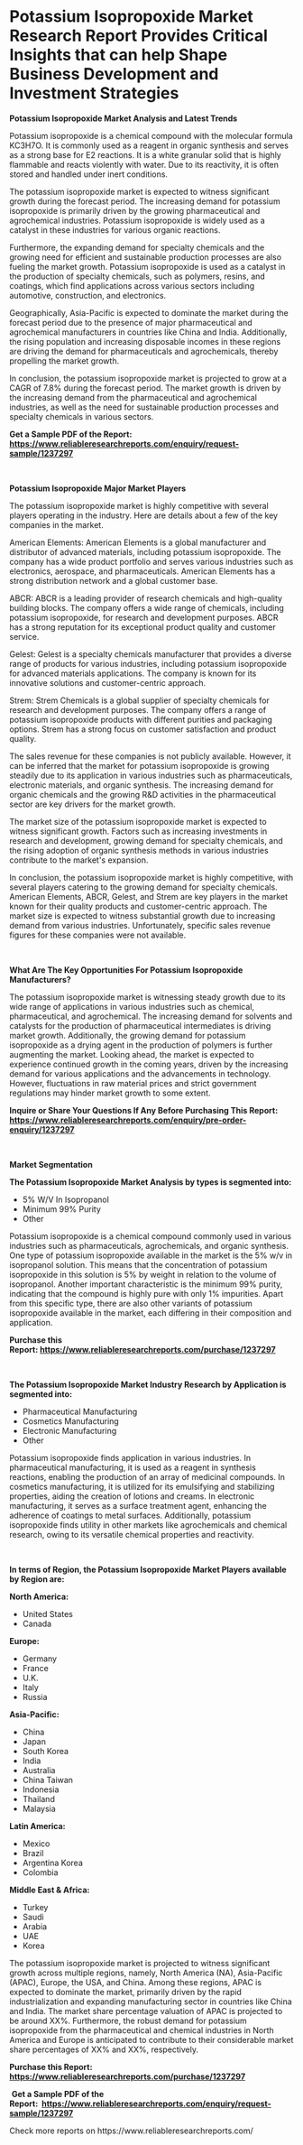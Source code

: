 <p><h1>Potassium Isopropoxide Market Research Report Provides Critical Insights that can help Shape Business Development and Investment Strategies</h1></p><p><strong>Potassium Isopropoxide Market Analysis and Latest Trends</strong></p>
<p><p>Potassium isopropoxide is a chemical compound with the molecular formula KC3H7O. It is commonly used as a reagent in organic synthesis and serves as a strong base for E2 reactions. It is a white granular solid that is highly flammable and reacts violently with water. Due to its reactivity, it is often stored and handled under inert conditions.</p><p>The potassium isopropoxide market is expected to witness significant growth during the forecast period. The increasing demand for potassium isopropoxide is primarily driven by the growing pharmaceutical and agrochemical industries. Potassium isopropoxide is widely used as a catalyst in these industries for various organic reactions.</p><p>Furthermore, the expanding demand for specialty chemicals and the growing need for efficient and sustainable production processes are also fueling the market growth. Potassium isopropoxide is used as a catalyst in the production of specialty chemicals, such as polymers, resins, and coatings, which find applications across various sectors including automotive, construction, and electronics.</p><p>Geographically, Asia-Pacific is expected to dominate the market during the forecast period due to the presence of major pharmaceutical and agrochemical manufacturers in countries like China and India. Additionally, the rising population and increasing disposable incomes in these regions are driving the demand for pharmaceuticals and agrochemicals, thereby propelling the market growth.</p><p>In conclusion, the potassium isopropoxide market is projected to grow at a CAGR of 7.8% during the forecast period. The market growth is driven by the increasing demand from the pharmaceutical and agrochemical industries, as well as the need for sustainable production processes and specialty chemicals in various sectors.</p></p>
<p><strong>Get a Sample PDF of the Report:&nbsp; <a href="https://www.reliableresearchreports.com/enquiry/request-sample/1237297">https://www.reliableresearchreports.com/enquiry/request-sample/1237297</a></strong></p>
<p>&nbsp;</p>
<p><strong>Potassium Isopropoxide Major Market Players</strong></p>
<p><p>The potassium isopropoxide market is highly competitive with several players operating in the industry. Here are details about a few of the key companies in the market.</p><p>American Elements: American Elements is a global manufacturer and distributor of advanced materials, including potassium isopropoxide. The company has a wide product portfolio and serves various industries such as electronics, aerospace, and pharmaceuticals. American Elements has a strong distribution network and a global customer base.</p><p>ABCR: ABCR is a leading provider of research chemicals and high-quality building blocks. The company offers a wide range of chemicals, including potassium isopropoxide, for research and development purposes. ABCR has a strong reputation for its exceptional product quality and customer service.</p><p>Gelest: Gelest is a specialty chemicals manufacturer that provides a diverse range of products for various industries, including potassium isopropoxide for advanced materials applications. The company is known for its innovative solutions and customer-centric approach.</p><p>Strem: Strem Chemicals is a global supplier of specialty chemicals for research and development purposes. The company offers a range of potassium isopropoxide products with different purities and packaging options. Strem has a strong focus on customer satisfaction and product quality.</p><p>The sales revenue for these companies is not publicly available. However, it can be inferred that the market for potassium isopropoxide is growing steadily due to its application in various industries such as pharmaceuticals, electronic materials, and organic synthesis. The increasing demand for organic chemicals and the growing R&D activities in the pharmaceutical sector are key drivers for the market growth.</p><p>The market size of the potassium isopropoxide market is expected to witness significant growth. Factors such as increasing investments in research and development, growing demand for specialty chemicals, and the rising adoption of organic synthesis methods in various industries contribute to the market's expansion.</p><p>In conclusion, the potassium isopropoxide market is highly competitive, with several players catering to the growing demand for specialty chemicals. American Elements, ABCR, Gelest, and Strem are key players in the market known for their quality products and customer-centric approach. The market size is expected to witness substantial growth due to increasing demand from various industries. Unfortunately, specific sales revenue figures for these companies were not available.</p></p>
<p>&nbsp;</p>
<p><strong>What Are The Key Opportunities For Potassium Isopropoxide Manufacturers?</strong></p>
<p><p>The potassium isopropoxide market is witnessing steady growth due to its wide range of applications in various industries such as chemical, pharmaceutical, and agrochemical. The increasing demand for solvents and catalysts for the production of pharmaceutical intermediates is driving market growth. Additionally, the growing demand for potassium isopropoxide as a drying agent in the production of polymers is further augmenting the market. Looking ahead, the market is expected to experience continued growth in the coming years, driven by the increasing demand for various applications and the advancements in technology. However, fluctuations in raw material prices and strict government regulations may hinder market growth to some extent.</p></p>
<p><strong>Inquire or Share Your Questions If Any Before Purchasing This Report: <a href="https://www.reliableresearchreports.com/enquiry/pre-order-enquiry/1237297">https://www.reliableresearchreports.com/enquiry/pre-order-enquiry/1237297</a></strong></p>
<p>&nbsp;</p>
<p><strong>Market Segmentation</strong></p>
<p><strong>The Potassium Isopropoxide Market Analysis by types is segmented into:</strong></p>
<p><ul><li>5% W/V In Isopropanol</li><li>Minimum 99% Purity</li><li>Other</li></ul></p>
<p><p>Potassium isopropoxide is a chemical compound commonly used in various industries such as pharmaceuticals, agrochemicals, and organic synthesis. One type of potassium isopropoxide available in the market is the 5% w/v in isopropanol solution. This means that the concentration of potassium isopropoxide in this solution is 5% by weight in relation to the volume of isopropanol. Another important characteristic is the minimum 99% purity, indicating that the compound is highly pure with only 1% impurities. Apart from this specific type, there are also other variants of potassium isopropoxide available in the market, each differing in their composition and application.</p></p>
<p><strong>Purchase this Report:&nbsp;<a href="https://www.reliableresearchreports.com/purchase/1237297">https://www.reliableresearchreports.com/purchase/1237297</a></strong></p>
<p>&nbsp;</p>
<p><strong>The Potassium Isopropoxide Market Industry Research by Application is segmented into:</strong></p>
<p><ul><li>Pharmaceutical Manufacturing</li><li>Cosmetics Manufacturing</li><li>Electronic Manufacturing</li><li>Other</li></ul></p>
<p><p>Potassium isopropoxide finds application in various industries. In pharmaceutical manufacturing, it is used as a reagent in synthesis reactions, enabling the production of an array of medicinal compounds. In cosmetics manufacturing, it is utilized for its emulsifying and stabilizing properties, aiding the creation of lotions and creams. In electronic manufacturing, it serves as a surface treatment agent, enhancing the adherence of coatings to metal surfaces. Additionally, potassium isopropoxide finds utility in other markets like agrochemicals and chemical research, owing to its versatile chemical properties and reactivity.</p></p>
<p>&nbsp;</p>
<p><strong>In terms of Region, the Potassium Isopropoxide Market Players available by Region are:</strong></p>
<p>
    <p> <strong> North America: </strong>
        <ul>
            <li>United States</li>
            <li>Canada</li>
        </ul>
        </p> 
    <p> <strong> Europe: </strong>
        <ul>
            <li>Germany</li>
            <li>France</li>
            <li>U.K.</li>
            <li>Italy</li>
            <li>Russia</li>
        </ul>
        </p> 
    <p> <strong> Asia-Pacific: </strong>
        <ul>
            <li>China</li>
            <li>Japan</li>
            <li>South Korea</li>
            <li>India</li>
            <li>Australia</li>
            <li>China Taiwan</li>
            <li>Indonesia</li>
            <li>Thailand</li>
            <li>Malaysia</li>
        </ul>
        </p> 
    <p> <strong> Latin America: </strong>
        <ul>
            <li>Mexico</li>
            <li>Brazil</li>
            <li>Argentina Korea</li>
            <li>Colombia</li>
        </ul>
        </p> 
    <p> <strong> Middle East & Africa: </strong>
        <ul>
            <li>Turkey</li>
            <li>Saudi</li>
            <li>Arabia</li>
            <li>UAE</li>
            <li>Korea</li>
        </ul>
    </p>
    </p>
<p><p>The potassium isopropoxide market is projected to witness significant growth across multiple regions, namely, North America (NA), Asia-Pacific (APAC), Europe, the USA, and China. Among these regions, APAC is expected to dominate the market, primarily driven by the rapid industrialization and expanding manufacturing sector in countries like China and India. The market share percentage valuation of APAC is projected to be around XX%. Furthermore, the robust demand for potassium isopropoxide from the pharmaceutical and chemical industries in North America and Europe is anticipated to contribute to their considerable market share percentages of XX% and XX%, respectively.</p></p>
<p><strong>Purchase this Report: <a href="https://www.reliableresearchreports.com/purchase/1237297">https://www.reliableresearchreports.com/purchase/1237297</a></strong></p>
<p>&nbsp;<strong>Get a Sample PDF of the Report:&nbsp;&nbsp;<a href="https://www.reliableresearchreports.com/enquiry/request-sample/1237297">https://www.reliableresearchreports.com/enquiry/request-sample/1237297</a></strong></p>
<p><strong></strong></p>
<p>Check more reports on https://www.reliableresearchreports.com/</p>
